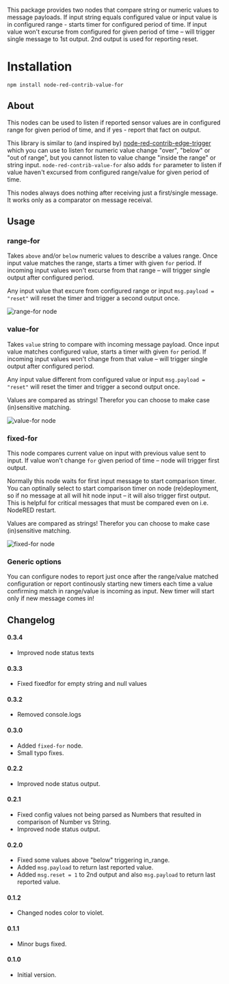 This package provides two nodes that compare string or numeric values to message payloads.
If input string equals configured value or input value is in configured range - starts timer
for configured period of time. If input value won't excurse from configured for given period
of time – will trigger single message to 1st output. 2nd output is used for reporting reset.

# Installation
```
npm install node-red-contrib-value-for
```

## About

This nodes can be used to listen if reported sensor values are in configured range for given period of time,
and if yes - report that fact on output.

This library is similar to (and inspired by) [node-red-contrib-edge-trigger](https://github.com/eschava/node-red-contrib-edge-trigger)
which you can use to listen for numeric value change "over", "below" or "out of range", but you cannot listen to value change
"inside the range" or string input. `node-red-contrib-value-for` also adds `for` parameter to listen if value haven't excursed
from configured range/value for given period of time.

This nodes always does nothing after receiving just a first/single message. It works only as a comparator on message receival.

## Usage

### range-for

Takes `above` and/or `below` numeric values to describe a values range. Once input value matches the range, starts a timer
with given `for` period. If incoming input values won't excurse from that range – will trigger single output after configured period.

Any input value that excure from configured range or input `msg.payload = "reset"` will reset the timer and trigger a second output once.

![range-for node](https://github.com/cadavre/node-red-contrib-value-for/raw/master/images/range-for.png)

### value-for

Takes `value` string to compare with incoming message payload. Once input value matches configured value, starts a timer
with given `for` period. If incoming input values won't change from that value – will trigger single output after configured period.

Any input value different from configured value or input `msg.payload = "reset"` will reset the timer and trigger a second output once.

Values are compared as strings! Therefor you can choose to make case (in)sensitive matching.

![value-for node](https://github.com/cadavre/node-red-contrib-value-for/raw/master/images/value-for.png)

### fixed-for

This node compares current value on input with previous value sent to input. If value won't change `for`
given period of time – node will trigger first output.

Normally this node waits for first input message to start comparison timer. You can optinally select to
start comparison timer on node (re)deployment, so if no message at all will hit node input – it will also
trigger first output. This is helpful for critical messages that must be compared even on i.e. NodeRED restart.

Values are compared as strings! Therefor you can choose to make case (in)sensitive matching.

![fixed-for node](https://github.com/cadavre/node-red-contrib-value-for/raw/master/images/fixed-for.png)

### Generic options

You can configure nodes to report just once after the range/value matched configuration or report continously starting new timers
each time a value confirming match in range/value is incoming as input. New timer will start only if new message comes in!

## Changelog

#### 0.3.4

* Improved node status texts

#### 0.3.3

* Fixed fixedfor for empty string and null values 

#### 0.3.2

* Removed console.logs

#### 0.3.0

* Added `fixed-for` node.
* Small typo fixes.

#### 0.2.2

* Improved node status output.

#### 0.2.1

* Fixed config values not being parsed as Numbers that resulted in comparison of Number vs String.
* Improved node status output.

#### 0.2.0

* Fixed some values above "below" triggering in_range.
* Added `msg.payload` to return last reported value.
* Added `msg.reset = 1` to 2nd output and also `msg.payload` to return last reported value.

#### 0.1.2

* Changed nodes color to violet.

#### 0.1.1

* Minor bugs fixed.

#### 0.1.0

* Initial version.

